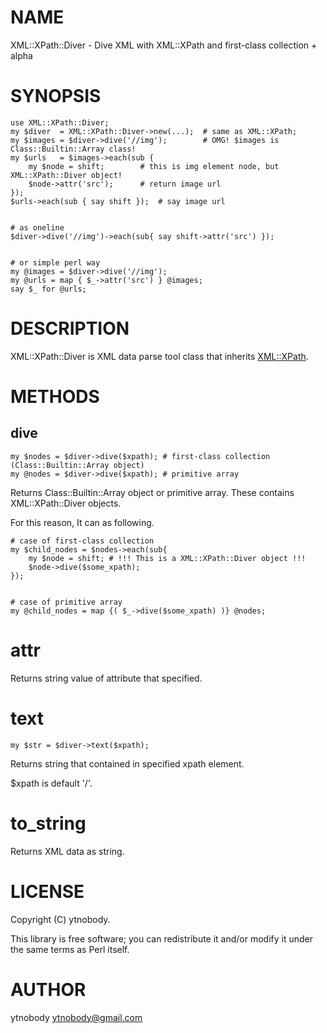 # NAME

XML::XPath::Diver - Dive XML with XML::XPath and first-class collection + alpha

# SYNOPSIS

    use XML::XPath::Diver;
    my $diver  = XML::XPath::Diver->new(...);  # same as XML::XPath;
    my $images = $diver->dive('//img');        # OMG! $images is Class::Builtin::Array class!
    my $urls   = $images->each(sub {
        my $node = shift;        # this is img element node, but XML::XPath::Diver object!
        $node->attr('src');      # return image url 
    });
    $urls->each(sub { say shift });  # say image url
    

    # as oneline
    $diver->dive('//img')->each(sub{ say shift->attr('src') });
    

    # or simple perl way
    my @images = $diver->dive('//img');
    my @urls = map { $_->attr('src') } @images;
    say $_ for @urls;
    



# DESCRIPTION

XML::XPath::Diver is XML data parse tool class that inherits [XML::XPath](http://search.cpan.org/perldoc?XML::XPath).

# METHODS

## dive

    my $nodes = $diver->dive($xpath); # first-class collection (Class::Builtin::Array object)
    my @nodes = $diver->dive($xpath); # primitive array

Returns Class::Builtin::Array object or primitive array. These contains XML::XPath::Diver objects.

For this reason, It can as following.

    # case of first-class collection
    my $child_nodes = $nodes->each(sub{
        my $node = shift; # !!! This is a XML::XPath::Diver object !!!
        $node->dive($some_xpath);
    });
    

    # case of primitive array
    my @child_nodes = map {( $_->dive($some_xpath) )} @nodes;

# attr

Returns string value of attribute that specified.

# text

    my $str = $diver->text($xpath);

Returns string that contained in specified xpath element.

$xpath is default '/'.

# to\_string

Returns XML data as string.

# LICENSE

Copyright (C) ytnobody.

This library is free software; you can redistribute it and/or modify
it under the same terms as Perl itself.

# AUTHOR

ytnobody <ytnobody@gmail.com>
